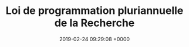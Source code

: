 ---
title: Loi de programmation pluriannuelle de la Recherche
link: https://gouvernement-et-citoyens.consultation.etalab.gouv.fr/consultation/consultation-du-mesri/presentation/presentation-de-la-demarche-1
opendata: 
description: Consultation sur un projet de loi
outil:
- Cap Collectif
screenshot: consultation-mesri.png
date: 2019-02-24 09:29:08 +0000
in_progress: true
---